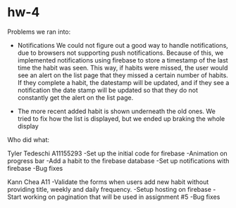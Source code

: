 # hw-4

Problems we ran into:

- Notifications
	We could not figure out a good way to handle notifications, due to browsers not supporting push notifications.  Because of this, we implemented notifications using firebase to store a timestamp of the last time the habit was seen.  This way, if habits were missed, the user would see an alert on the list page that they missed a certain number of habits.  If they complete a habit, the datestamp will be updated, and if they see a notification the date stamp will be updated so that they do not constantly get the alert on the list page.

- The more recent added habit is shown underneath the old ones. 
    We tried to fix how the list is displayed, but we ended up braking the whole display

Who did what:

Tyler Tedeschi A11155293
-Set up the initial code for firebase
-Animation on progress bar
-Add a habit to the firebase database
-Set up notifications with firebase
-Bug fixes

Kann Chea A11
-Validate the forms when users add new habit without providing title, weekly and daily frequency.
-Setup hosting on firebase
-Start working on pagination that will be used in assignment #5 
-Bug fixes